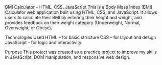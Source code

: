  BMI Calculator – HTML, CSS, JavaScript
This is a Body Mass Index (BMI) Calculator web application built using HTML, CSS, and JavaScript. It allows users to calculate their BMI by entering their height and weight, and provides feedback on their weight category (Underweight, Normal, Overweight, or Obese).

Technologies Used
HTML – for basic structure
CSS – for layout and design
JavaScript – for logic and interactivity

Purpose
This project was created as a practice project to improve my skills in JavaScript, DOM manipulation, and responsive web design.

